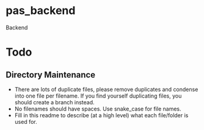 # pas_backend
Backend


# Todo

## Directory Maintenance

- There are lots of duplicate files, please remove duplicates and condense into one file per filename. If you find 
    yourself duplicating files, you should create a branch instead.
- No filenames should have spaces. Use snake_case for file names.
- Fill in this readme to describe (at a high level) what each file/folder is used for.
